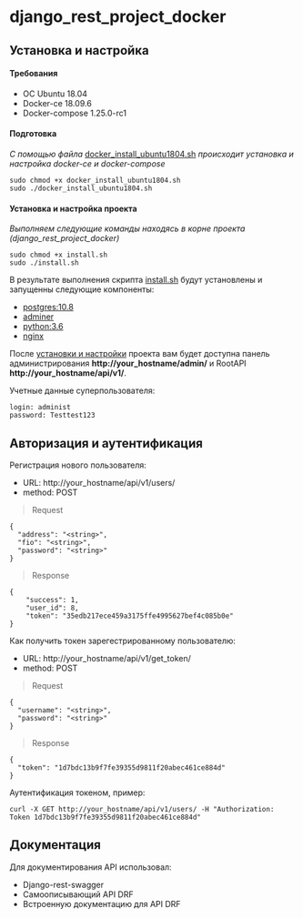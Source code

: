 # django_rest_project_docker

## Установка и настройка

#### Требования
+ OC Ubuntu 18.04
+ Docker-ce 18.09.6
+ Docker-compose 1.25.0-rc1

#### Подготовка
*C помощью файла* [docker_install_ubuntu1804.sh](https://github.com/mikibouns/django_rest_project_docker/blob/master/docker_install_ubuntu1804.sh) *происходит установка и настройка docker-ce и docker-compose*
```buildoutcfg
sudo chmod +x docker_install_ubuntu1804.sh
sudo ./docker_install_ubuntu1804.sh
```
#### Установка и настройка проекта
*Выполняем следующие команды находясь в корне проекта (django_rest_project_docker)*
```buildoutcfg
sudo chmod +x install.sh
sudo ./install.sh
```
В результате выполнения скрипта [install.sh](https://github.com/mikibouns/django_rest_project_docker/blob/master/install.sh) будут установлены и запущенны следующие компоненты:
+ [postgres:10.8](https://hub.docker.com/_/postgres)
+ [adminer](https://hub.docker.com/_/adminer/)
+ [python:3.6](https://hub.docker.com/_/python)
+ [nginx](https://hub.docker.com/_/nginx/)


После [установки и настройки](#Установка-и-настройка) проекта вам будет доступна панель администрирования **http://your_hostname/admin/** и RootAPI **http://your_hostname/api/v1/**.

Учетные данные суперпользователя: 
```
login: administ
password: Testtest123
```

## Авторизация и аутентификация

Регистрация нового пользователя:

+ URL: http://your_hostname/api/v1/users/
+ method: POST
>Request
```buildoutcfg
{
  "address": "<string>",
  "fio": "<string>",
  "password": "<string>"
}
```
>Response
```
{
    "success": 1,
    "user_id": 8,
    "token": "35edb217ece459a3175ffe4995627bef4c085b0e"
}
```

Как получить токен зарегестрированному пользователю:
+ URL: http://your_hostname/api/v1/get_token/
+ method: POST
>Request
```buildoutcfg
{
  "username": "<string>",
  "password": "<string>"
}
```
>Response
```buildoutcfg
{
  "token": "1d7bdc13b9f7fe39355d9811f20abec461ce884d"
}
```
Аутентификация токеном, пример:
```
curl -X GET http://your_hostname/api/v1/users/ -H "Authorization: Token 1d7bdc13b9f7fe39355d9811f20abec461ce884d"
```

## Документация

Для документирования API использовал:
+ Django-rest-swagger 
+ Самоописывающий API DRF
+ Встроенную документацию для API DRF
